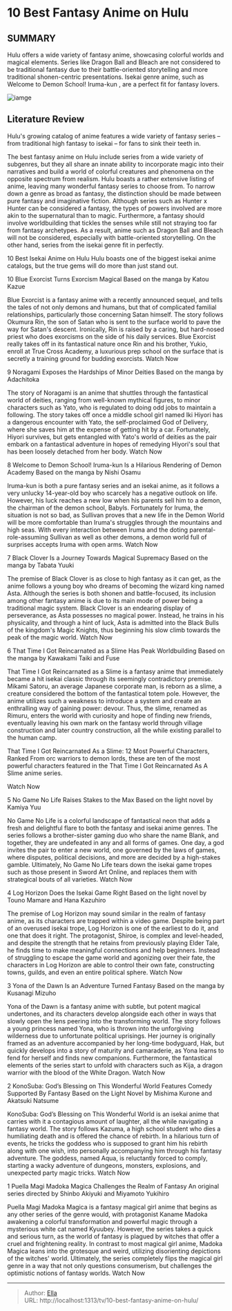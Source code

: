 # 10 Best Fantasy Anime on Hulu


## SUMMARY 


 Hulu offers a wide variety of fantasy anime, showcasing colorful worlds and magical elements. 
 Series like 
Dragon Ball
 and 
Bleach
 are not considered to be traditional fantasy due to their battle-oriented storytelling and more traditional shonen-centric presentations. 
 Isekai genre anime, such as 
Welcome to Demon School! Iruma-kun
, are a perfect fit for fantasy lovers. 

![iamge](https://static1.srcdn.com/wordpress/wp-content/uploads/2024/01/best-fantasy-anime-on-hulu.jpg)

## Literature Review
Hulu&#39;s growing catalog of anime features a wide variety of fantasy series – from traditional high fantasy to isekai – for fans to sink their teeth in.




The best fantasy anime on Hulu include series from a wide variety of subgenres, but they all share an innate ability to incorporate magic into their narratives and build a world of colorful creatures and phenomena on the opposite spectrum from realism. Hulu boasts a rather extensive listing of anime, leaving many wonderful fantasy series to choose from.
To narrow down a genre as broad as fantasy, the distinction should be made between pure fantasy and imaginative fiction. Although series such as Hunter x Hunter can be considered a fantasy, the types of powers involved are more akin to the supernatural than to magic. Furthermore, a fantasy should involve worldbuilding that tickles the senses while still not straying too far from fantasy archetypes. As a result, anime such as Dragon Ball and Bleach will not be considered, especially with battle-oriented storytelling. On the other hand, series from the isekai genre fit in perfectly.
            
 
 10 Best Isekai Anime on Hulu 
Hulu boasts one of the biggest isekai anime catalogs, but the true gems will do more than just stand out. 













 








 10  Blue Exorcist Turns Exorcism Magical 
Based on the manga by Katou Kazue
        

Blue Exorcist is a fantasy anime with a recently announced sequel, and tells the tales of not only demons and humans, but that of complicated familial relationships, particularly those concerning Satan himself. The story follows Okumura Rin, the son of Satan who is sent to the surface world to pave the way for Satan&#39;s descent. Ironically, Rin is raised by a caring, but hard-nosed priest who does exorcisms on the side of his daily services. Blue Exorcist really takes off in its fantastical nature once Rin and his brother, Yukio, enroll at True Cross Academy, a luxurious prep school on the surface that is secretly a training ground for budding exorcists.
Watch Now





 9  Noragami Exposes the Hardships of Minor Deities 
Based on the manga by Adachitoka
        

The story of Noragami is an anime that shuttles through the fantastical world of deities, ranging from well-known mythical figures, to minor characters such as Yato, who is regulated to doing odd jobs to maintain a following. The story takes off once a middle school girl named Iki Hiyori has a dangerous encounter with Yato, the self-proclaimed God of Delivery, where she saves him at the expense of getting hit by a car. Fortunately, Hiyori survives, but gets entangled with Yato&#39;s world of deities as the pair embark on a fantastical adventure in hopes of remedying Hiyori&#39;s soul that has been loosely detached from her body. 
Watch Now





 8  Welcome to Demon School! Iruma-kun Is a Hilarious Rendering of Demon Academy 
Based on the manga by Nishi Osamu
        

Iruma-kun is both a pure fantasy series and an isekai anime, as it follows a very unlucky 14-year-old boy who scarcely has a negative outlook on life. However, his luck reaches a new low when his parents sell him to a demon, the chairman of the demon school, Babyls. Fortunately for Iruma, the situation is not so bad, as Sullivan proves that a new life in the Demon World will be more comfortable than Iruma&#39;s struggles through the mountains and high seas. With every interaction between Iruma and the doting parental-role-assuming Sullivan as well as other demons, a demon world full of surprises accepts Iruma with open arms.
Watch Now





 7  Black Clover Is a Journey Towards Magical Supremacy 
Based on the manga by Tabata Yuuki


 







The premise of Black Clover is as close to high fantasy as it can get, as the anime follows a young boy who dreams of becoming the wizard king named Asta. Although the series is both shonen and battle-focused, its inclusion among other fantasy anime is due to its main mode of power being a traditional magic system. Black Clover is an endearing display of perseverance, as Asta possesses no magical power. Instead, he trains in his physicality, and through a hint of luck, Asta is admitted into the Black Bulls of the kingdom&#39;s Magic Knights, thus beginning his slow climb towards the peak of the magic world.
Watch Now





 6  That Time I Got Reincarnated as a Slime Has Peak Worldbuilding 
Based on the manga by Kawakami Taiki and Fuse
        

That Time I Got Reincarnated as a Slime is a fantasy anime that immediately became a hit isekai classic through its seemingly contradictory premise. Mikami Satoru, an average Japanese corporate man, is reborn as a slime, a creature considered the bottom of the fantastical totem pole. However, the anime utilizes such a weakness to introduce a system and create an enthralling way of gaining power: devour. Thus, the slime, renamed as Rimuru, enters the world with curiosity and hope of finding new friends, eventually leaving his own mark on the fantasy world through village construction and later country construction, all the while existing parallel to the human camp.
            
 
 That Time I Got Reincarnated As a Slime: 12 Most Powerful Characters, Ranked 
From orc warriors to demon lords, these are ten of the most powerful characters featured in the That Time I Got Reincarnated As A Slime anime series.




Watch Now





 5  No Game No Life Raises Stakes to the Max 
Based on the light novel by Kamiya Yuu


 







No Game No Life is a colorful landscape of fantastical neon that adds a fresh and delightful flare to both the fantasy and isekai anime genres. The series follows a brother-sister gaming duo who share the name Blank, and together, they are undefeated in any and all forms of games. One day, a god invites the pair to enter a new world, one governed by the laws of games, where disputes, political decisions, and more are decided by a high-stakes gamble. Ultimately, No Game No Life tears down the isekai game tropes such as those present in Sword Art Online, and replaces them with strategical bouts of all varieties.
Watch Now





 4  Log Horizon Does the Isekai Game Right 
Based on the light novel by Touno Mamare and Hana Kazuhiro
        

The premise of Log Horizon may sound similar in the realm of fantasy anime, as its characters are trapped within a video game. Despite being part of an overused isekai trope, Log Horizon is one of the earliest to do it, and one that does it right. The protagonist, Shiroe, is complex and level-headed, and despite the strength that he retains from previously playing Elder Tale, he finds time to make meaningful connections and help beginners. Instead of struggling to escape the game world and agonizing over their fate, the characters in Log Horizon are able to control their own fate, constructing towns, guilds, and even an entire political sphere.
Watch Now





 3  Yona of the Dawn Is an Adventure Turned Fantasy 
Based on the manga by Kusanagi Mizuho
        

Yona of the Dawn is a fantasy anime with subtle, but potent magical undertones, and its characters develop alongside each other in ways that slowly open the lens peering into the transforming world. The story follows a young princess named Yona, who is thrown into the unforgiving wilderness due to unfortunate political uprisings. Her journey is originally framed as an adventure accompanied by her long-time bodyguard, Hak, but quickly develops into a story of maturity and camaraderie, as Yona learns to fend for herself and finds new companions. Furthermore, the fantastical elements of the series start to unfold with characters such as Kija, a dragon warrior with the blood of the White Dragon.
Watch Now





 2  KonoSuba: God’s Blessing on This Wonderful World Features Comedy Supported By Fantasy 
Based on the Light Novel by Mishima Kurone and Akatsuki Natsume
        

KonoSuba: God’s Blessing on This Wonderful World is an isekai anime that carries with it a contagious amount of laughter, all the while navigating a fantasy world. The story follows Kazuma, a high school student who dies a humiliating death and is offered the chance of rebirth. In a hilarious turn of events, he tricks the goddess who is supposed to grant him his rebirth along with one wish, into personally accompanying him through his fantasy adventure. The goddess, named Aqua, is reluctantly forced to comply, starting a wacky adventure of dungeons, monsters, explosions, and unexpected party magic tricks.
Watch Now





 1  Puella Magi Madoka Magica Challenges the Realm of Fantasy 
An original series directed by Shinbo Akiyuki and Miyamoto Yukihiro


 







Puella Magi Madoka Magica is a fantasy magical girl anime that begins as any other series of the genre would, with protagonist Kaname Madoka awakening a colorful transformation and powerful magic through a mysterious white cat named Kyuubey. However, the series takes a quick and serious turn, as the world of fantasy is plagued by witches that offer a cruel and frightening reality. In contrast to most magical girl anime, Madoka Magica leans into the grotesque and weird, utilizing disorienting depictions of the witches&#39; world. Ultimately, the series completely flips the magical girl genre in a way that not only questions consumerism, but challenges the optimistic notions of fantasy worlds.
Watch Now

---

> Author: [Ella](https://instagram.hk.cn/)  
> URL: http://localhost:1313/tv/10-best-fantasy-anime-on-hulu/  

